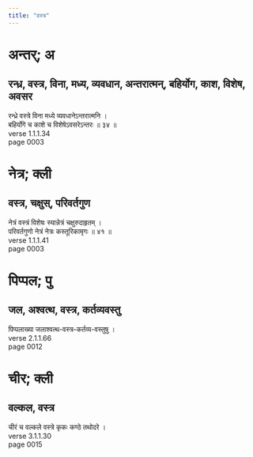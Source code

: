 ```yaml
---
title: "वस्त्र"
---
```


# अन्तर्; अ
## रन्ध्र, वस्त्र, विना, मध्य, व्यवधान, अन्तरात्मन्, बहिर्योग, काश, विशेष, अवसर
रन्ध्रे वस्त्रे विना मध्ये व्यवधानेऽन्तरात्मनि ।<br />बहिर्योगे च काशे च विशेषेऽवसरेऽन्तरः ॥ ३४ ॥<br />verse 1.1.1.34<br />page 0003

# नेत्र; क्ली
## वस्त्र, चक्षुस्, परिवर्तगुण
नेत्रं वस्त्रं विशेषः स्यान्नेत्रं चक्षुरुदाहृतम् ।<br />परिवर्तगुणो नेत्रं नेत्रः कस्तूरिकामृगः ॥ ४१ ॥<br />verse 1.1.1.41<br />page 0003

# पिप्पल; पु
## जल, अश्वत्थ, वस्त्र, कर्तव्यवस्तु
पिप्पलाख्या जलाश्वत्थ-वस्त्र-कर्तव्य-वस्तुषु ।<br />verse 2.1.1.66<br />page 0012

# चीर; क्ली
## वल्कल, वस्त्र
चीरं च वल्कले वस्त्रे कृकः कण्ठे तथोदरे ।<br />verse 3.1.1.30<br />page 0015

